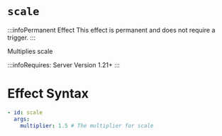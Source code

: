 # `scale`
:::infoPermanent Effect
This effect is permanent and does not require a trigger.
:::

Multiplies scale

:::infoRequires:
Server Version 1.21+
:::
# Effect Syntax
```yaml
- id: scale
  args:
    multiplier: 1.5 # The multiplier for scale
```